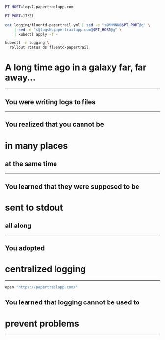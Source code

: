 ```bash
PT_HOST=logs7.papertrailapp.com

PT_PORT=17221

cat logging/fluentd-papertrail.yml | sed -e "s@NNNNN@$PT_PORT@g" \
    | sed -e "s@logsN.papertrailapp.com@$PT_HOST@g" \
    | kubectl apply -f -

kubectl -n logging \
  rollout status ds fluentd-papertrail
```


<!-- .slide: data-background="../img/background/why.jpg" -->
# A long time ago in a galaxy far, far away...

---


<!-- .slide: data-background="../img/background/logs.jpeg" -->
## You were writing logs to files

---


<!-- .slide: data-background="../img/background/logs.jpeg" -->
## You realized that you cannot be
# in many places
## at the same time

---


<!-- .slide: data-background="../img/background/logs.jpeg" -->
## You learned that they were supposed to be
# sent to stdout
## all along

---


<!-- .slide: data-background="../img/products/elk.png" -->
## You adopted
# centralized logging

---

```bash
open "https://papertrailapp.com/"
```


<!-- .slide: data-background="../img/background/angry.jpg" -->
## You learned that logging cannot be used to
# prevent problems

---